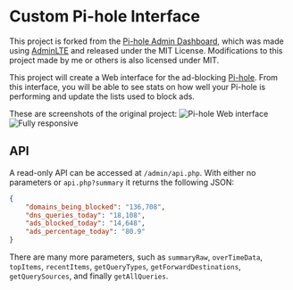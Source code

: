 # Custom Pi-hole Interface

This project is forked from the [Pi-hole Admin Dashboard](https://github.com/pi-hole/AdminLTE), which was made using [AdminLTE](https://almsaeedstudio.com) and released under the MIT License. Modifications to this project made by me or others is also licensed under MIT.

This project will create a Web interface for the ad-blocking [Pi-hole](https://github.com/pi-hole/pi-hole). From this interface, you will be able to see stats on how well your Pi-hole is performing and update the lists used to block ads.

These are screenshots of the original project:
![Pi-hole Web interface](http://i.imgur.com/5lLAUGo.png)
![Fully responsive](http://i.imgur.com/fHuWR6E.png)

## API
A read-only API can be accessed at `/admin/api.php`. With either no parameters or `api.php?summary` it returns the following JSON:
```JSON
{
	"domains_being_blocked": "136,708",
	"dns_queries_today": "18,108",
	"ads_blocked_today": "14,648",
	"ads_percentage_today": "80.9"
}
```

There are many more parameters, such as `summaryRaw`, `overTimeData`, `topItems`, `recentItems`, `getQueryTypes`, `getForwardDestinations`, `getQuerySources`, and finally `getAllQueries`.
